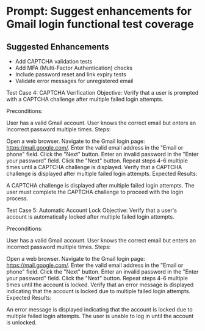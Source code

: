 # Prompt: Suggest enhancements for Gmail login functional test coverage

## Suggested Enhancements
- Add CAPTCHA validation tests
- Add MFA (Multi-Factor Authentication) checks
- Include password reset and link expiry tests
- Validate error messages for unregistered email

Test Case 4: CAPTCHA Verification
Objective: Verify that a user is prompted with a CAPTCHA challenge after multiple failed login attempts.

Preconditions:

User has a valid Gmail account.
User knows the correct email but enters an incorrect password multiple times.
Steps:

Open a web browser.
Navigate to the Gmail login page: https://mail.google.com/.
Enter the valid email address in the "Email or phone" field.
Click the "Next" button.
Enter an invalid password in the "Enter your password" field.
Click the "Next" button.
Repeat steps 4-6 multiple times until a CAPTCHA challenge is displayed.
Verify that a CAPTCHA challenge is displayed after multiple failed login attempts.
Expected Results:

A CAPTCHA challenge is displayed after multiple failed login attempts.
The user must complete the CAPTCHA challenge to proceed with the login process.

Test Case 5: Automatic Account Lock
Objective: Verify that a user's account is automatically locked after multiple failed login attempts.

Preconditions:

User has a valid Gmail account.
User knows the correct email but enters an incorrect password multiple times.
Steps:

Open a web browser.
Navigate to the Gmail login page: https://mail.google.com/.
Enter the valid email address in the "Email or phone" field.
Click the "Next" button.
Enter an invalid password in the "Enter your password" field.
Click the "Next" button.
Repeat steps 4-6 multiple times until the account is locked.
Verify that an error message is displayed indicating that the account is locked due to multiple failed login attempts.
Expected Results:

An error message is displayed indicating that the account is locked due to multiple failed login attempts.
The user is unable to log in until the account is unlocked.
